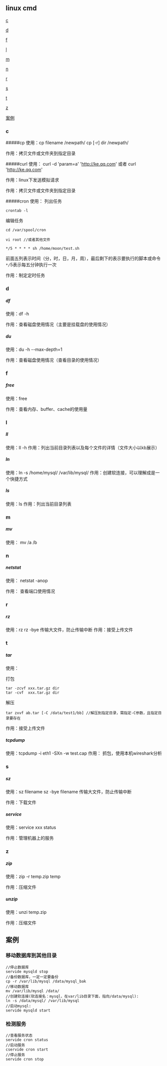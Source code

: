 ## linux cmd

[c](https://github.com/moonye6/blog/blob/master/201509/linux_cmd.md#c)

[d](https://github.com/moonye6/blog/blob/master/201509/linux_cmd.md#d)

[f](https://github.com/moonye6/blog/blob/master/201509/linux_cmd.md#f)

[l](https://github.com/moonye6/blog/blob/master/201509/linux_cmd.md#l)

[m](https://github.com/moonye6/blog/blob/master/201509/linux_cmd.md#m)

[n](https://github.com/moonye6/blog/blob/master/201509/linux_cmd.md#n)

[r](https://github.com/moonye6/blog/blob/master/201509/linux_cmd.md#r)

[s](https://github.com/moonye6/blog/blob/master/201509/linux_cmd.md#s)

[t](https://github.com/moonye6/blog/blob/master/201509/linux_cmd.md#t)

[z](https://github.com/moonye6/blog/blob/master/201509/linux_cmd.md#z)

[案例](https://github.com/moonye6/blog/blob/master/201509/linux_cmd.md#案例)

### c
#####cp
使用：cp filename /newpath/
      cp [-r] dir /newpath/    

作用：拷贝文件或文件夹到指定目录

#####curl
使用： curl -d 'param=a' 'http://ke.qq.com' 或者 curl 'http://ke.qq.com'

作用：linux下发送模拟请求

作用：拷贝文件或文件夹到指定目录

#####cron
使用：
列出任务
```
crontab -l
```
编辑任务
```
cd /var/spool/cron

vi root //或者其他文件

*/5 * * * * sh /home/moon/test.sh
```

前面五列表示时间（分，时，日，月，周），最后剩下的表示要执行的脚本或命令
`*/`5表示每五分钟执行一次

作用：制定定时任务

### d
##### df
使用：df -h

作用：查看磁盘使用情况（主要是挂载盘的使用情况）

##### du
使用：du -h --max-depth=1

作用：查看磁盘使用情况（查看目录的使用情况）

### f
##### free
使用：free

作用：查看内存、buffer、cache的使用量



### l
##### ll
使用：ll -h
作用：列出当前目录列表以及每个文件的详情（文件大小以kb展示）

##### ln
使用：ln -s /home/mysql/ /var/lib/mysql/
作用：创建软连接，可以理解成是一个快捷方式

##### ls
使用：ls
作用：列出当前目录列表

### m
##### mv
使用： mv /a /b

### n
##### netstat
使用： netstat -anop

作用： 查看端口使用情况


### r
##### rz
使用：rz
      rz -bye 传输大文件，防止传输中断
作用：接受上传文件



### t
##### tar
使用：

打包
```
tar -zcvf xxx.tar.gz dir
tar -cvf  xxx.tar.gz dir
```

解压
```
tar zxvf ab.tar [-C /data/test1/bb] //解压到指定目录，需指定-C参数，且指定目录要存在
```

作用：接受上传文件

##### tcpdump
使用：tcpdump -i eth1 -SXn -w test.cap
作用： 抓包，使用本机wireshark分析

### s
##### sz
使用：sz filename
      sz -bye filename 传输大文件，防止传输中断

作用：下载文件

##### service
使用：service xxx status

作用：管理机器上的服务

### z
##### zip
使用：zip -r temp.zip temp

作用：压缩文件

##### unzip
使用：unzi  temp.zip

作用：压缩文件


## 案例
### 移动数据库到其他目录

```
//停止数据库
servide mysqld stop
//备份数据库，一定一定要备份
cp -r /var/lib/mysql /data/mysql_bak
//移动数据库
mv /var/lib/mysql /data/
//创建软连接(软连接名：mysql，在var/lib目录下面，指向/data/mysql):
ln -s /data/mysql/ /var/lib/mysql
//启动mysql:
servide mysqld start
```

### 检测服务

```
//查看服务状态
servide cron status
//启动服务
cservide cron start
//停止服务
servide cron stop
```



